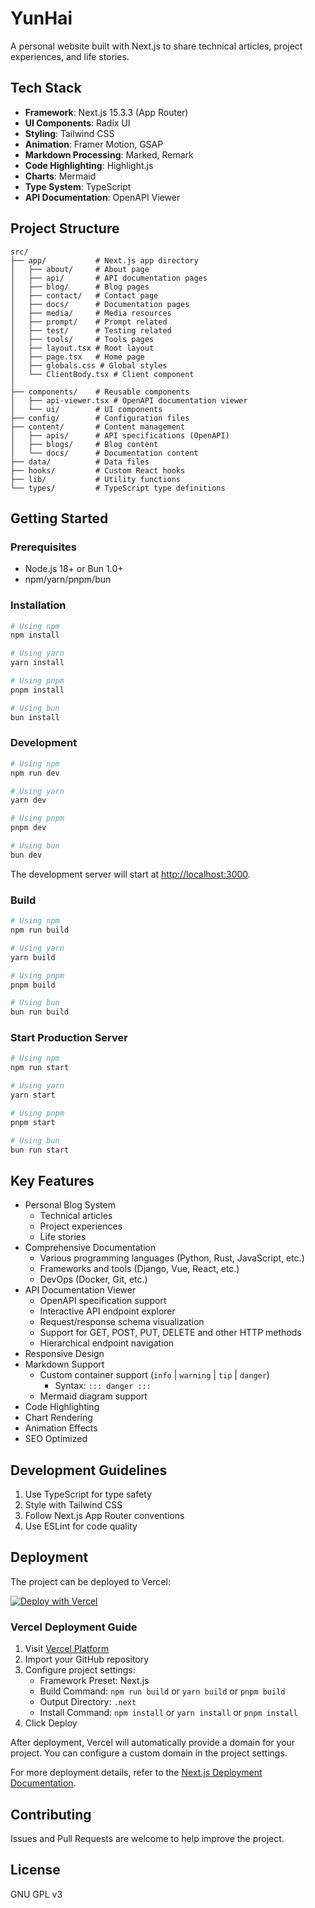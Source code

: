 # YunHai

A personal website built with Next.js to share technical articles, project experiences, and life stories.

## Tech Stack

- **Framework**: Next.js 15.3.3 (App Router)
- **UI Components**: Radix UI
- **Styling**: Tailwind CSS
- **Animation**: Framer Motion, GSAP
- **Markdown Processing**: Marked, Remark
- **Code Highlighting**: Highlight.js
- **Charts**: Mermaid
- **Type System**: TypeScript
- **API Documentation**: OpenAPI Viewer

## Project Structure

```
src/
├── app/           # Next.js app directory
│   ├── about/     # About page
│   ├── api/       # API documentation pages
│   ├── blog/      # Blog pages
│   ├── contact/   # Contact page
│   ├── docs/      # Documentation pages
│   ├── media/     # Media resources
│   ├── prompt/    # Prompt related
│   ├── test/      # Testing related
│   ├── tools/     # Tools pages
│   ├── layout.tsx # Root layout
│   ├── page.tsx   # Home page
│   ├── globals.css # Global styles
│   └── ClientBody.tsx # Client component
│
├── components/    # Reusable components
│   ├── api-viewer.tsx # OpenAPI documentation viewer
│   └── ui/        # UI components
├── config/        # Configuration files
├── content/       # Content management
│   ├── apis/      # API specifications (OpenAPI)
│   ├── blogs/     # Blog content
│   └── docs/      # Documentation content
├── data/          # Data files
├── hooks/         # Custom React hooks
├── lib/           # Utility functions
└── types/         # TypeScript type definitions
```

## Getting Started

### Prerequisites

- Node.js 18+ or Bun 1.0+
- npm/yarn/pnpm/bun

### Installation

```bash
# Using npm
npm install

# Using yarn
yarn install

# Using pnpm
pnpm install

# Using bun
bun install
```

### Development

```bash
# Using npm
npm run dev

# Using yarn
yarn dev

# Using pnpm
pnpm dev

# Using bun
bun dev
```

The development server will start at [http://localhost:3000](http://localhost:3000).

### Build

```bash
# Using npm
npm run build

# Using yarn
yarn build

# Using pnpm
pnpm build

# Using bun
bun run build
```

### Start Production Server

```bash
# Using npm
npm run start

# Using yarn
yarn start

# Using pnpm
pnpm start

# Using bun
bun run start
```

## Key Features

- Personal Blog System
  - Technical articles
  - Project experiences
  - Life stories
- Comprehensive Documentation
  - Various programming languages (Python, Rust, JavaScript, etc.)
  - Frameworks and tools (Django, Vue, React, etc.)
  - DevOps (Docker, Git, etc.)
- API Documentation Viewer
  - OpenAPI specification support
  - Interactive API endpoint explorer
  - Request/response schema visualization
  - Support for GET, POST, PUT, DELETE and other HTTP methods
  - Hierarchical endpoint navigation
- Responsive Design
- Markdown Support
  - Custom container support (`info` | `warning` | `tip` | `danger`)
     - Syntax: `::: danger :::`
  - Mermaid diagram support
- Code Highlighting
- Chart Rendering
- Animation Effects
- SEO Optimized

## Development Guidelines

1. Use TypeScript for type safety
2. Style with Tailwind CSS
3. Follow Next.js App Router conventions
4. Use ESLint for code quality

## Deployment

The project can be deployed to Vercel:

[![Deploy with Vercel](https://vercel.com/button)](https://vercel.com/new/clone?repository-url=https://github.com/your-username/YUN)

### Vercel Deployment Guide

1. Visit [Vercel Platform](https://vercel.com/new?utm_medium=default-template&filter=next.js&utm_source=create-next-app&utm_campaign=create-next-app-readme)
2. Import your GitHub repository
3. Configure project settings:
   - Framework Preset: Next.js
   - Build Command: `npm run build` or `yarn build` or `pnpm build`
   - Output Directory: `.next`
   - Install Command: `npm install` or `yarn install` or `pnpm install`
4. Click Deploy

After deployment, Vercel will automatically provide a domain for your project. You can configure a custom domain in the project settings.

For more deployment details, refer to the [Next.js Deployment Documentation](https://nextjs.org/docs/app/building-your-application/deploying).

## Contributing

Issues and Pull Requests are welcome to help improve the project.

## License

GNU GPL v3
